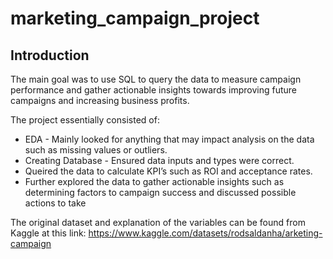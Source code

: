 # marketing_campaign_project

## Introduction

The main goal was to use SQL to query the data to measure campaign performance and gather actionable insights towards improving future campaigns and increasing business 
profits.

The project essentially consisted of:
- EDA - Mainly looked for anything that may impact analysis on the data such as missing values or outliers.
- Creating Database - Ensured data inputs and types were correct.
- Queired the data to calculate KPI’s such as ROI and acceptance rates.
- Further explored the data to gather actionable insights such as determining factors to campaign success and discussed possible actions to take

The original dataset and explanation of the variables can be found from Kaggle at this link: https://www.kaggle.com/datasets/rodsaldanha/arketing-campaign 


